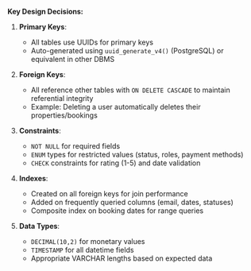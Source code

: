 **Key Design Decisions:**

1. **Primary Keys**:
   - All tables use UUIDs for primary keys
   - Auto-generated using `uuid_generate_v4()` (PostgreSQL) or equivalent in other DBMS

2. **Foreign Keys**:
   - All reference other tables with `ON DELETE CASCADE` to maintain referential integrity
   - Example: Deleting a user automatically deletes their properties/bookings

3. **Constraints**:
   - `NOT NULL` for required fields
   - `ENUM` types for restricted values (status, roles, payment methods)
   - `CHECK` constraints for rating (1-5) and date validation

4. **Indexes**:
   - Created on all foreign keys for join performance
   - Added on frequently queried columns (email, dates, statuses)
   - Composite index on booking dates for range queries

5. **Data Types**:
   - `DECIMAL(10,2)` for monetary values
   - `TIMESTAMP` for all datetime fields
   - Appropriate VARCHAR lengths based on expected data
